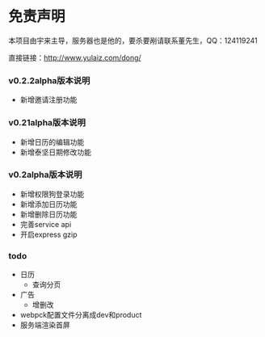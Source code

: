 免责声明
====
  本项目由宇来主导，服务器也是他的，要杀要剐请联系董先生，QQ：124119241
  
  直接链接：<http://www.yulaiz.com/dong/>

### v0.2.2alpha版本说明

- 新增邀请注册功能

### v0.21alpha版本说明

- 新增日历的编辑功能
- 新增泰坚日期修改功能
  
### v0.2alpha版本说明

- 新增权限狗登录功能
- 新增添加日历功能
- 新增删除日历功能
- 完善service api
- 开启express gzip

### todo
+ 日历
  + 查询分页
+ 广告
  + 增删改
+ webpck配置文件分离成dev和product
+ 服务端渲染首屏
